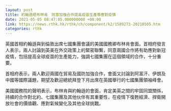```yaml
---
layout: post
title: 約翰遜晤布林肯　同意加強合作提高疫苗生產等應對疫情
date: 2021-05-05 08:47:05.000000000 +08:00
link: https://news.rthk.hk/rthk/ch/component/k2/1589273-20210505.htm
categories: rthk
---
```


英國首相約翰遜與到倫敦出席七國集團會議的美國國務卿布林肯會面。首相府發言人表示，兩人討論到英美在外交政策上的緊密聯繫，同意兩國合作將有助應對新冠疫情，包括提高全球疫苗的生產能力，強調七國集團在這個領域的合作，十分重要。

首相府表示，兩人歡迎兩國在貿易及國防加強合作，會面又討論到阿富汗、伊朗及中國等國際議題，期望及歡迎總統拜登下月出席在英國舉行的七國集團領袖峰會。

美國國務院的聲明表示，布林肯與約翰遜的會面，肯定美英之間的牢固同盟關係，持續的合作對北約、七國集團及其他伙伴有其重要性，在疫情下復甦經濟、捍衛開放社會的價值觀、應對氣候變化及其他全球挑戰。

